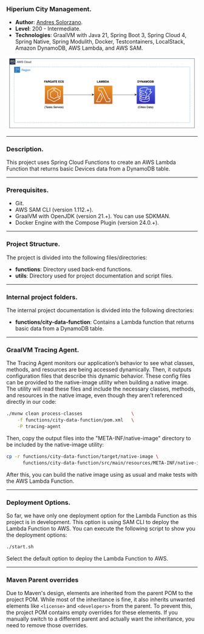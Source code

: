 ### Hiperium City Management.

* **Author**: [Andres Solorzano](https://www.linkedin.com/in/aosolorzano/).
* **Level**: 200 - Intermediate.
* **Technologies**: GraalVM with Java 21, Spring Boot 3, Spring Cloud 4, Spring Native, Spring Modulith, Docker, Testcontainers, LocalStack, Amazon DynamoDB, AWS Lambda, and AWS SAM.

![](utils/images/solution_architecture_diagram.png)

---
### Description.
This project uses Spring Cloud Functions to create an AWS Lambda Function that returns basic Devices data from a DynamoDB table.

---
### Prerequisites.
- Git.
- AWS SAM CLI (version 1.112.+).
- GraalVM with OpenJDK (version 21.+). You can use SDKMAN.
- Docker Engine with the Compose Plugin (version 24.0.+).

---
### Project Structure.
The project is divided into the following files/directories:

- **functions**: Directory used back-end functions.
- **utils**: Directory used for project documentation and script files.

---
### Internal project folders.
The internal project documentation is divided into the following directories:

- **functions/city-data-function**: Contains a Lambda function that returns basic data from a DynamoDB table.

---
### GraalVM Tracing Agent.
The Tracing Agent monitors our application’s behavior to see what classes, methods, and resources are being accessed dynamically. 
Then, it outputs configuration files that describe this dynamic behavior. 
These config files can be provided to the native-image utility when building a native image. 
The utility will read these files and include the necessary classes, methods, and resources in the native image, 
even though they aren’t referenced directly in our code:
    
```bash
./mvnw clean process-classes                  \
    -f functions/city-data-function/pom.xml   \
    -P tracing-agent
```

Then, copy the output files into the "META-INF/native-image" directory to be included by the native-image utility:
```bash
cp -r functions/city-data-function/target/native-image \
      functions/city-data-function/src/main/resources/META-INF/native-image
```

After this, you can build the native image using as usual and make tests with the AWS Lambda Function.

---
### Deployment Options.
So far, we have only one deployment option for the Lambda Function as this project is in development.
This option is using SAM CLI to deploy the Lambda Function to AWS.
You can execute the following script to show you the deployment options:
```bash
./start.sh
```

Select the default option to deploy the Lambda Function to AWS.

---
### Maven Parent overrides

Due to Maven's design, elements are inherited from the parent POM to the project POM.
While most of the inheritance is fine, it also inherits unwanted elements like `<license>` and `<developers>` from the parent.
To prevent this, the project POM contains empty overrides for these elements.
If you manually switch to a different parent and actually want the inheritance, you need to remove those overrides.
